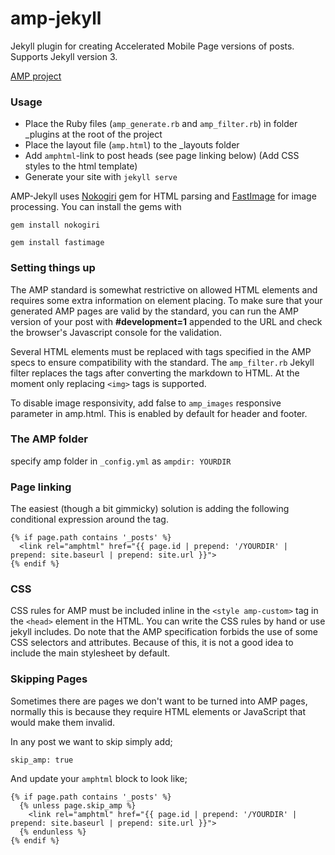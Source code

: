 # amp-jekyll

Jekyll plugin for creating Accelerated Mobile Page versions of posts. Supports Jekyll version 3.

[AMP project](https://www.ampproject.org/)
### Usage
- Place the Ruby files (`amp_generate.rb` and `amp_filter.rb`) in folder _plugins at the root of the project
- Place the layout file (`amp.html`) to the _layouts folder
- Add `amphtml`-link to post heads (see page linking below)
(Add CSS styles to the html template)
- Generate your site with `jekyll serve`

AMP-Jekyll uses [Nokogiri][nokogiri] gem for HTML parsing and [FastImage][fastimage] for image processing. You can install the gems with

```
gem install nokogiri
```

```
gem install fastimage
```

### Setting things up

The AMP standard is somewhat restrictive on allowed HTML elements and requires some extra information on element placing. To make sure that your generated AMP pages are valid by the standard, you can run the AMP version of your post with **#development=1** appended to the URL and check the browser's Javascript console for the validation.

Several HTML elements must be replaced with tags specified in the AMP specs to ensure compatibility with the standard. The `amp_filter.rb` Jekyll filter replaces the tags after converting the markdown to HTML. At the moment only replacing `<img>` tags is supported.

To disable image responsivity, add false to `amp_images` responsive parameter in amp.html. This is enabled by default for header and footer.

### The AMP folder
specify amp folder in `_config.yml` as `ampdir: YOURDIR`

### Page linking
The easiest (though a bit gimmicky) solution is adding the following conditional expression around the tag.

```
{% if page.path contains '_posts' %}
  <link rel="amphtml" href="{{ page.id | prepend: '/YOURDIR' | prepend: site.baseurl | prepend: site.url }}">
{% endif %}
```

### CSS
CSS rules for AMP must be included inline in the `<style amp-custom>` tag in the `<head>` element in the HTML. You can write the CSS rules by hand or use jekyll includes. Do note that the AMP specification forbids the use of some CSS selectors and attributes. Because of this, it is not a good idea to include the main stylesheet by default.

### Skipping Pages

Sometimes there are pages we don't want to be turned into AMP pages, normally this is because they require HTML elements or JavaScript that would make them invalid.

In any post we want to skip simply add;

```
skip_amp: true
```

And update your `amphtml` block to look like;

```
{% if page.path contains '_posts' %}
  {% unless page.skip_amp %}
    <link rel="amphtml" href="{{ page.id | prepend: '/YOURDIR' | prepend: site.baseurl | prepend: site.url }}">
  {% endunless %}
{% endif %}
```

[nokogiri]: http://www.nokogiri.org/
[fastimage]: https://github.com/sdsykes/fastimage
